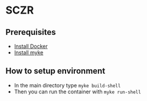 # SCZR
## Prerequisites
- [Install Docker](https://docs.docker.com/engine/install/ubuntu/)
- [Install myke](https://github.com/omio-labs/myke/releases/tag/v1.0.2)
## How to setup environment
- In the main directory type `myke build-shell`
- Then you can run the container with `myke run-shell`
